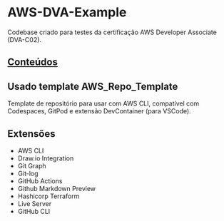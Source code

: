 # AWS-DVA-Example

Codebase criado para testes da certificação AWS Developer Associate (DVA-C02).

## [Conteúdos](/conteudos/README.md)

## Usado template AWS_Repo_Template

Template de repositório para usar com AWS CLI, compatível com Codespaces, GitPod e extensão DevContainer (para VSCode).

## Extensões
* AWS CLI
* Draw.io Integration
* Git Graph
* Git-log
* GitHub Actions
* Github Markdown Preview
* Hashicorp Terraform
* Live Server
* GitHub CLI